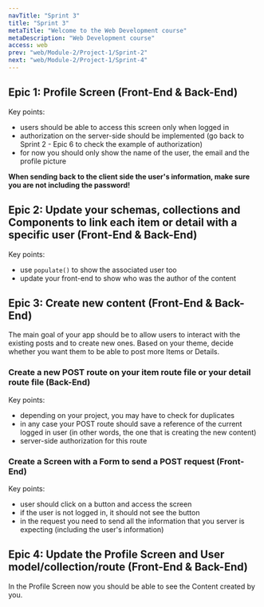 ```yaml
---
navTitle: "Sprint 3"
title: "Sprint 3"
metaTitle: "Welcome to the Web Development course"
metaDescription: "Web Development course"
access: web
prev: "web/Module-2/Project-1/Sprint-2"
next: "web/Module-2/Project-1/Sprint-4"
---
```


## Epic 1: Profile Screen (Front-End & Back-End)

Key points:

- users should be able to access this screen only when logged in
- authorization on the server-side should be implemented (go back to Sprint 2 - Epic 6 to check the example of authorization)
- for now you should only show the name of the user, the email and the profile picture

**When sending back to the client side the user's information, make sure you are not including the password!**

## Epic 2: Update your schemas, collections and Components to link each item or detail with a specific user (Front-End & Back-End)

Key points:

- use `populate()` to show the associated user too
- update your front-end to show who was the author of the content

## Epic 3: Create new content (Front-End & Back-End)

The main goal of your app should be to allow users to interact with the existing posts and to create new ones. Based on your theme, decide whether you want them to be able to post more Items or Details.

### Create a new POST route on your item route file or your detail route file (Back-End)

Key points:

- depending on your project, you may have to check for duplicates
- in any case your POST route should save a reference of the current logged in user (in other words, the one that is creating the new content)
- server-side authorization for this route

### Create a Screen with a Form to send a POST request (Front-End)

Key points:

- user should click on a button and access the screen
- if the user is not logged in, it should not see the button
- in the request you need to send all the information that you server is expecting (including the user's information)

## Epic 4: Update the Profile Screen and User model/collection/route (Front-End & Back-End)

In the Profile Screen now you should be able to see the Content created by you.
